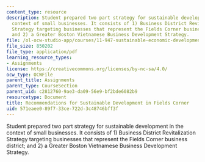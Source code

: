 ```yaml
---
content_type: resource
description: Student prepared two part strategy for sustainable development in the
  context of small businesses. It consists of 1) Business District Revitalization
  Strategy targeting businesses that represent the Fields Corner business district;
  and 2) a Greater Boston Vietnamese Business Development Strategy.
file: /ol-ocw-studio-app/courses/11-947-sustainable-economic-development-spring-2004/571eaee089f733ce722d3c48746bff3f_finalvietaid.pdf
file_size: 850202
file_type: application/pdf
learning_resource_types:
- Assignments
license: https://creativecommons.org/licenses/by-nc-sa/4.0/
ocw_type: OCWFile
parent_title: Assignments
parent_type: CourseSection
parent_uid: c2812760-9ae3-da09-56e9-bf2bde6082b9
resourcetype: Document
title: Recommendations for Sustainable Development in Fields Corner
uid: 571eaee0-89f7-33ce-722d-3c48746bff3f
---
```

Student prepared two part strategy for sustainable development in the context of small businesses. It consists of 1) Business District Revitalization Strategy targeting businesses that represent the Fields Corner business district; and 2) a Greater Boston Vietnamese Business Development Strategy.